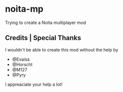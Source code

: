 # noita-mp

Trying to create a Noita multiplayer mod

## Credits | Special Thanks

I wouldn't be able to create this mod without the help by

- @Evaisa
- @Horscht
- @M127
- @Pyry

I appreaciate your help a lot!
